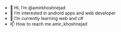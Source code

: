 - 👋 Hi, I’m @amirkhoshnejad
- 👀 I’m interested in android apps and web developer
- 🌱 I’m currently learning web and c#
- 📫 How to reach me amir_khoshnejad

<!---
amirkhoshnejad/amirkhoshnejad is a ✨ special ✨ repository because its `README.md` (this file) appears on your GitHub profile.
You can click the Preview link to take a look at your changes.
--->
